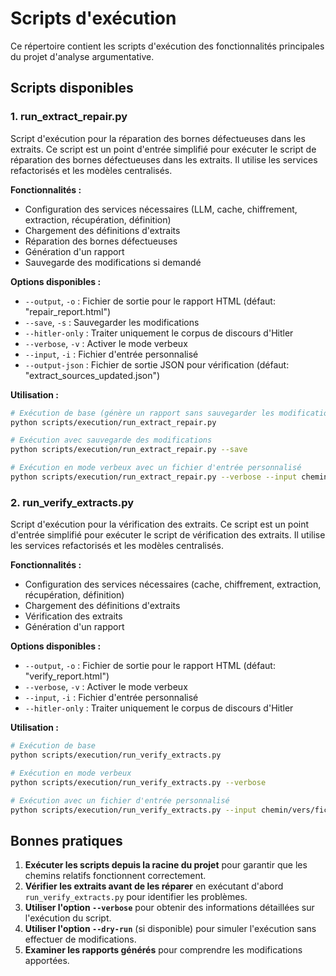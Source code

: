 # Scripts d'exécution

Ce répertoire contient les scripts d'exécution des fonctionnalités principales du projet d'analyse argumentative.

## Scripts disponibles

### 1. run_extract_repair.py

Script d'exécution pour la réparation des bornes défectueuses dans les extraits. Ce script est un point d'entrée simplifié pour exécuter le script de réparation des bornes défectueuses dans les extraits. Il utilise les services refactorisés et les modèles centralisés.

**Fonctionnalités :**
- Configuration des services nécessaires (LLM, cache, chiffrement, extraction, récupération, définition)
- Chargement des définitions d'extraits
- Réparation des bornes défectueuses
- Génération d'un rapport
- Sauvegarde des modifications si demandé

**Options disponibles :**
- `--output`, `-o` : Fichier de sortie pour le rapport HTML (défaut: "repair_report.html")
- `--save`, `-s` : Sauvegarder les modifications
- `--hitler-only` : Traiter uniquement le corpus de discours d'Hitler
- `--verbose`, `-v` : Activer le mode verbeux
- `--input`, `-i` : Fichier d'entrée personnalisé
- `--output-json` : Fichier de sortie JSON pour vérification (défaut: "extract_sources_updated.json")

**Utilisation :**
```bash
# Exécution de base (génère un rapport sans sauvegarder les modifications)
python scripts/execution/run_extract_repair.py

# Exécution avec sauvegarde des modifications
python scripts/execution/run_extract_repair.py --save

# Exécution en mode verbeux avec un fichier d'entrée personnalisé
python scripts/execution/run_extract_repair.py --verbose --input chemin/vers/fichier.json
```

### 2. run_verify_extracts.py

Script d'exécution pour la vérification des extraits. Ce script est un point d'entrée simplifié pour exécuter le script de vérification des extraits. Il utilise les services refactorisés et les modèles centralisés.

**Fonctionnalités :**
- Configuration des services nécessaires (cache, chiffrement, extraction, récupération, définition)
- Chargement des définitions d'extraits
- Vérification des extraits
- Génération d'un rapport

**Options disponibles :**
- `--output`, `-o` : Fichier de sortie pour le rapport HTML (défaut: "verify_report.html")
- `--verbose`, `-v` : Activer le mode verbeux
- `--input`, `-i` : Fichier d'entrée personnalisé
- `--hitler-only` : Traiter uniquement le corpus de discours d'Hitler

**Utilisation :**
```bash
# Exécution de base
python scripts/execution/run_verify_extracts.py

# Exécution en mode verbeux
python scripts/execution/run_verify_extracts.py --verbose

# Exécution avec un fichier d'entrée personnalisé
python scripts/execution/run_verify_extracts.py --input chemin/vers/fichier.json
```

## Bonnes pratiques

1. **Exécuter les scripts depuis la racine du projet** pour garantir que les chemins relatifs fonctionnent correctement.
2. **Vérifier les extraits avant de les réparer** en exécutant d'abord `run_verify_extracts.py` pour identifier les problèmes.
3. **Utiliser l'option `--verbose`** pour obtenir des informations détaillées sur l'exécution du script.
4. **Utiliser l'option `--dry-run`** (si disponible) pour simuler l'exécution sans effectuer de modifications.
5. **Examiner les rapports générés** pour comprendre les modifications apportées.